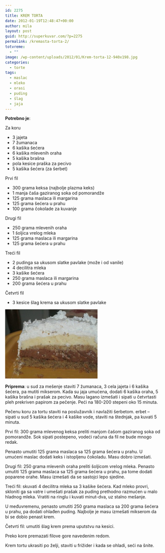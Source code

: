 ```yaml
---
id: 2275
title: KREM TORTA
date: 2012-01-19T12:48:47+00:00
author: mila
layout: post
guid: http://superkuvar.com/?p=2275
permalink: /kremasta-torta-2/
totvreme:
  - ""
image: /wp-content/uploads/2012/01/Krem-torta-12-940x198.jpg
categories:
  - torte
tags:
  - maslac
  - mleko
  - orasi
  - puding
  - šlag
  - jaja
---
```

**Potrebno je**:

Za koru  
* 3 jajeta  
* 7 žumanaca  
* 6 kašika šećera  
* 6 kašika mlevenih oraha  
* 5 kašika brašna  
* pola kesice praška za pecivo  
* 5 kašika šećera (za šerbet)

Prvi fil  
* 300 grama keksa (najbolje plazma keks)  
* 1 manja čaša gaziranog soka od pomorandže  
* 125 grama maslaca ili margarina  
* 125 grama šećera u prahu  
* 100 grama čokolade za kuvanje

Drugi fil  
* 250 grama mlevenih oraha  
* 1 šoljica vrelog mleka  
* 125 grama maslaca ili margarina  
* 125 grama šećera u prahu

Treći fil  
* 2 pudinga sa ukusom slatke pavlake (može i od vanile)  
* 4 decilitra mleka  
* 3 kašike šećera  
* 250 grama maslaca ili margarina  
* 200 grama šećera u prahu

Četvrti fil  
* 3 kesice šlag krema sa ukusom slatke pavlake

<img class="alignnone size-medium wp-image-2276" title="Krem-torta 12" src="/wp-content/uploads/2012/01/Krem-torta-12-300x225.jpg" alt="" width="300" height="225" /> 

**Priprema**: u sud za mešenje staviti 7 žumanaca, 3 cela jajeta i 6 kašika šećera, pa mutiti mikserom. Kada su jaja umućena, dodati 6 kašika oraha, 5 kašika brašna i prašak za pecivo. Masu lagano izmešati i sipati u četvrtasti pleh prekriven papirom za pečenje. Peći na 180-200 stepeni oko 15 minuta.

Pečenu koru za tortu staviti na poslužavnik i navlažiti šerbetom.  erbet &#8211; sipati u sud 5 kašika šećera i 4 kašike vode, staviti na štednjak, pa kuvati 5 minuta.

Prvi fil: 300 grama mlevenog keksa preliti manjom čašom gaziranog soka od pomorandže. Sok sipati postepeno, vodeći računa da fil ne bude mnogo redak.

Penasto umutiti 125 grama maslaca sa 125 grama šećera u prahu. U umućeni maslac dodati keks i istopljenu čokoladu. Masu dobro izmešati.

Drugi fil: 250 grama mlevenih oraha preliti šoljicom vrelog mleka. Penasto umutiti 125 grama maslaca sa 125 grama šećera u prahu, pa tome dodati poparene orahe. Masu izmešati da se sastojci lepo sjedine.

Treći fil: skuvati 4 decilitra mleka sa 3 kašike šećera. Kad mleko provri, skloniti ga sa vatre i umešati prašak za puding prethodno razmućen u malo hladnog mleka. Vratiti na ringlu i kuvati minut-dva, uz stalno mešanje.

U međuvremenu, penasto umutiti 250 grama maslaca sa 200 grama šećera u prahu, pa dodati ohlađen puding. Najbolje je masu izmešati mikserom da bi se dobio penast krem.

Četvrti fil: umutiti šlag krem prema uputstvu na kesici.

Preko kore premazati filove gore navedenim redom.

Krem tortu ukrasiti po želji, staviti u frižider i kada se ohladi, seći na šnite.